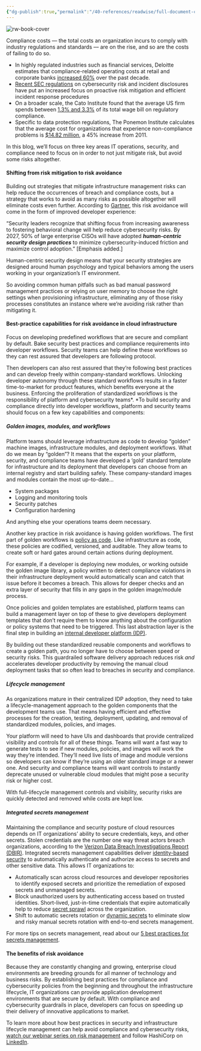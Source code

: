 ```yaml
---
{"dg-publish":true,"permalink":"/40-references/readwise/full-document-contents/best-practices-for-avoiding-cloud-security-and-compliance-costs/","tags":["rw/articles"]}
---
```


![rw-book-cover](https://www.datocms-assets.com/2885/1599960918-blog-library-abstract-00038.jpg?w=1200&h=630&fit=crop&auto=format)

Compliance costs –– the total costs an organization incurs to comply with industry regulations and standards –– are on the rise, and so are the costs of failing to do so. 

* In highly regulated industries such as financial services, Deloitte estimates that compliance-related operating costs at retail and corporate banks [increased 60%](https://www2.deloitte.com/us/en/pages/regulatory/articles/cost-of-compliance-regulatory-productivity.html) over the past decade.
* [Recent SEC regulations](https://www.sec.gov/newsroom/press-releases/2023-139) on cybersecurity risk and incident disclosures have put an increased focus on proactive risk mitigation and efficient incident response procedures
* On a broader scale, the Cato Institute found that the average US firm spends between [1.3% and 3.3%](https://www.cato.org/research-briefs-economic-policy/cost-regulatory-compliance-united-states) of its total wage bill on regulatory compliance.
* Specific to data protection regulations, The Ponemon Institute calculates that the average cost for organizations that experience non-compliance problems is [$14.82 million](https://static.fortra.com/globalscape/pdfs/guides/gs-true-cost-of-compliance-data-protection-regulations-gd.pdf), a 45% increase from 2011.

In this blog, we’ll focus on three key areas IT operations, security, and compliance need to focus on in order to not just mitigate risk, but avoid some risks altogether.

#### Shifting from risk mitigation to risk avoidance

Building out strategies that mitigate infrastructure management risks can help reduce the occurrences of breach and compliance costs, but a strategy that works to avoid as many risks as possible altogether will eliminate costs even further. According to [Gartner](https://www.gartner.com/en/newsroom/press-releases/2024-02-22-gartner-identifies-top-cybersecurity-trends-for-2024), this risk avoidance will come in the form of improved developer experience:

“Security leaders recognize that shifting focus from increasing awareness to fostering behavioral change will help reduce cybersecurity risks. By 2027, 50% of large enterprise CISOs will have adopted ***human-centric security design practices*** to minimize cybersecurity-induced friction and maximize control adoption.” [Emphasis added.]

Human-centric security design means that your security strategies are designed around human psychology and typical behaviors among the users working in your organization’s IT environment.

So avoiding common human pitfalls such as bad manual password management practices or relying on user memory to choose the right settings when provisioning infrastructure, eliminating any of those risky processes constitutes an instance where we’re avoiding risk rather than mitigating it. 

#### Best-practice capabilities for risk avoidance in cloud infrastructure

Focus on developing predefined workflows that are secure and compliant by default. Bake security best practices and compliance requirements into developer workflows. Security teams can help define these workflows so they can rest assured that developers are following protocol.

Then developers can also rest assured that they’re following best practices and can develop freely within company-standard workflows. Unlocking developer autonomy through these standard workflows results in a faster time-to-market for product features, which benefits everyone at the business. Enforcing the proliferation of standardized workflows is the responsibility of platform and cybersecurity teams\*. \*To build security and compliance directly into developer workflows, platform and security teams should focus on a few key capabilities and components: 

##### Golden images, modules, and workflows

Platform teams should leverage infrastructure as code to develop “golden” machine images, infrastructure modules, and deployment workflows. What do we mean by “golden”? It means that the experts on your platform, security, and compliance teams have developed a ‘gold’ standard template for infrastructure and its deployment that developers can choose from an internal registry and start building safely. These company-standard images and modules contain the most up-to-date… 

* System packages
* Logging and monitoring tools
* Security patches
* Configuration hardening

And anything else your operations teams deem necessary. 

Another key practice in risk avoidance is having golden workflows. The first part of golden workflows is [policy as code](https://developer.hashicorp.com/sentinel/docs/concepts/policy-as-code). Like infrastructure as code, these policies are codified, versioned, and auditable. They allow teams to create soft or hard gates around certain actions during deployment. 

For example, if a developer is deploying new modules, or working outside the golden image library, a policy written to detect compliance violations in their infrastructure deployment would automatically scan and catch that issue before it becomes a breach. This allows for deeper checks and an extra layer of security that fills in any gaps in the golden image/module process. 

Once policies and golden templates are established, platform teams can build a management layer on top of these to give developers deployment templates that don’t require them to know anything about the configuration or policy systems that need to be triggered. This last abstraction layer is the final step in building an [internal developer platform (IDP)](https://www.youtube.com/watch?v=2Nrlkn-km5A).

By building out these standardized reusable components and workflows to create a golden path, you no longer have to choose between speed or security risks. This guardrailed software delivery approach reduces risk *and* accelerates developer productivity by removing the manual cloud deployment tasks that so often lead to breaches in security and compliance.

##### Lifecycle management

As organizations mature in their centralized IDP adoption, they need to take a lifecycle-management approach to the golden components that the development teams use. That means having efficient and effective processes for the creation, testing, deployment, updating, and removal of standardized modules, policies, and images.

Your platform will need to have UIs and dashboards that provide centralized visibility and controls for all of these things. Teams will want a fast way to generate tests to see if new modules, policies, and images will work the way they’re intended. They’ll need live lists of image and module versions so developers can know if they’re using an older standard image or a newer one. And security and compliance teams will want controls to instantly deprecate unused or vulnerable cloud modules that might pose a security risk or higher cost.

With full-lifecycle management controls and visibility, security risks are quickly detected and removed while costs are kept low.

##### Integrated secrets management

Maintaining the compliance and security posture of cloud resources depends on IT organizations’ ability to secure credentials, keys, and other secrets. Stolen credentials are the number one way threat actors breach organizations, according to the [Verizon Data Breach Investigations Report (DBIR)](https://www.verizon.com/business/resources/reports/dbir/). Integrated secrets management capabilities deliver [identity-based security](https://www.hashicorp.com/resources/why-should-we-use-identity-based-security-as-we-ado) to automatically authenticate and authorize access to secrets and other sensitive data. This allows IT organizations to:

* Automatically scan across cloud resources and developer repositories to identify exposed secrets and prioritize the remediation of exposed secrets and unmanaged secrets.
* Block unauthorized users by authenticating access based on trusted identities. Short-lived, just-in-time credentials that expire automatically help to reduce [secret sprawl](https://www.hashicorp.com/resources/what-is-secret-sprawl-why-is-it-harmful) across the organization.
* Shift to automatic secrets rotation or [dynamic secrets](https://www.hashicorp.com/blog/why-we-need-dynamic-secrets) to eliminate slow and risky manual secrets rotation with end-to-end secrets management.

For more tips on secrets management, read about our [5 best practices for secrets management](https://www.hashicorp.com/resources/5-best-practices-for-secrets-management).

#### The benefits of risk avoidance

Because they are constantly changing and growing, enterprise cloud environments are breeding grounds for all manner of technology and business risks. By establishing best practices for compliance and cybersecurity policies from the beginning and throughout the infrastructure lifecycle, IT organizations can provide application development environments that are secure by default. With compliance and cybersecurity guardrails in place, developers can focus on speeding up their delivery of innovative applications to market. 

To learn more about how best practices in security and infrastructure lifecycle management can help avoid compliance and cybersecurity risks, [watch our webinar series on risk management](https://www.hashicorp.com/campaign/slm-webinar-series) and follow HashiCorp on [LinkedIn](https://www.linkedin.com/company/hashicorp/).
